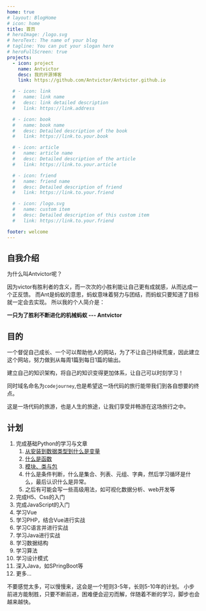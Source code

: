 ```yaml
---
home: true
# layout: BlogHome
# icon: home
title: 首页
# heroImage: /logo.svg
# heroText: The name of your blog
# tagline: You can put your slogan here
# heroFullScreen: true
projects:
  - icon: project
    name: Antvictor
    desc: 我的开源博客
    link: https://github.com/Antvictor/Antvictor.github.io

  # - icon: link
  #   name: link name
  #   desc: link detailed description
  #   link: https://link.address

  # - icon: book
  #   name: book name
  #   desc: Detailed description of the book
  #   link: https://link.to.your.book

  # - icon: article
  #   name: article name
  #   desc: Detailed description of the article
  #   link: https://link.to.your.article

  # - icon: friend
  #   name: friend name
  #   desc: Detailed description of friend
  #   link: https://link.to.your.friend

  # - icon: /logo.svg
  #   name: custom item
  #   desc: Detailed description of this custom item
  #   link: https://link.to.your.friend

footer: welcome
---
```


## 自我介绍
为什么叫Antvictor呢？

因为victor有胜利者的含义，而一次次的小胜利能让自己更有成就感，从而达成一个正反馈。
而Ant是蚂蚁的意思，蚂蚁意味着努力与团结，而蚂蚁只要知道了目标就一定会去实现。
所以我的个人简介是：

**一只为了胜利不断进化的机械蚂蚁 --- Antvictor**
## 目的
一个督促自己成长、一个可以帮助他人的网站，为了不让自己持续荒废，因此建立这个网站，努力做到从每周1篇到每日1篇的输出。

建立自己的知识架构，将自己的知识变得更加体系，让自己可以时刻学习！

同时域名命名为`codejourney`,也是希望这一场代码的旅行能带我们到各自想要的终点。

这是一场代码的旅游，也是人生的旅途，让我们享受并畅游在这场旅行之中。

## 计划
1. 完成基础Python的学习与文章
   1. [从安装到数据类型到什么是变量](/blogs/python/七天入门Python（一）.md)
   2. [什么是函数](/blogs/python/七天入门Python（二）.md)
   3. [模块、类与包](/blogs/python/七天入门Python（三）.md)
   4. 什么是条件判断，什么是集合、列表、元组、字典，然后学习循环是什么，最后认识什么是异常。
   5. 之后有可能会写一些高级用法，如可视化数据分析、web开发等
2. 完成H5、Css的入门
3. 完成JavaScript的入门
4. 学习Vue
5. 学习PHP，结合Vue进行实战
6. 学习C语言并进行实战
7. 学习Java进行实战
8. 学习数据结构
9. 学习算法
10. 学习设计模式
11. 深入Java，如SPringBoot等
12. 更多...

不要感觉太多，可以慢慢来，这会是一个短则3-5年，长则5-10年的计划。
小步前进方能制胜，只要不断前进，困难便会迎刃而解，伴随着不断的学习，脚步也会越来越快。